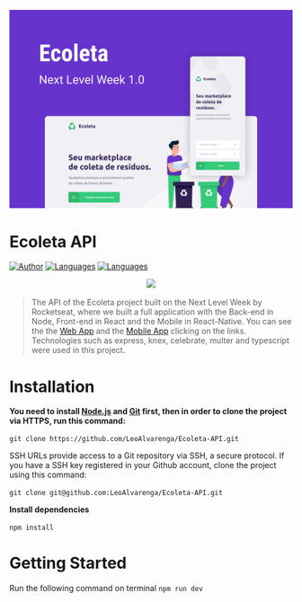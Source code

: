 
<p align="center">
   <img src=".github/Capa.png" />
</p>


# Ecoleta API

[![Author](https://img.shields.io/badge/author-LeoAlvarenga-38e000?style=flat-square)](https://github.com/LeoAlvarenga)
[![Languages](https://img.shields.io/github/languages/count/LeoAlvarenga/Ecoleta-API?color=38e000&style=flat-square)](#)
[![Languages](https://img.shields.io/github/languages/top/LeoAlvarenga/Ecoleta-API?color=38e000&style=flat-square)](#)


<p align="center">
    <img src=".github/all-ecoleta.gif" />
</p>

> The API of the Ecoleta project built on the Next Level Week by Rocketseat, where we built a full application with the Back-end in Node, Front-end in React and the Mobile in React-Native. You can see the the [Web App](https://github.com/LeoAlvarenga/Ecoleta-Web) and the [Mobile App](https://github.com/LeoAlvarenga/Ecoleta-Mobile) clicking on the links. Technologies such as express, knex, celebrate, multer and typescript were used in this project.

# Installation

**You need to install [Node.js](https://nodejs.org/en/download/) and [Git](https://git-scm.com/) first, then in order to clone the project via HTTPS, run this command:**

```git clone https://github.com/LeoAlvarenga/Ecoleta-API.git```

SSH URLs provide access to a Git repository via SSH, a secure protocol. If you have a SSH key registered in your Github account, clone the project using this command:

```git clone git@github.com:LeoAlvarenga/Ecoleta-API.git```

**Install dependencies**

```npm install```

# Getting Started

Run the following command on terminal
```npm run dev```
